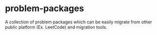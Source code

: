 # problem-packages

A collection of problem packages which can be easily migrate from other public platform (Ex. LeetCode) and migration tools.
